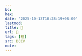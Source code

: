 ```yaml
---
bc:
hex:
date: '2025-10-13T10:28:19+08:00'
lastmod:
title: 􃆝
url: 􃆝
tags: [稑]
src: DCCV
note:
---
```

